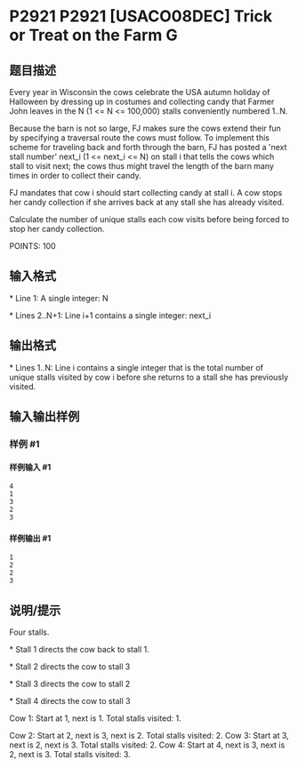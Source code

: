 # P2921 P2921 [USACO08DEC] Trick or Treat on the Farm G

## 题目描述

Every year in Wisconsin the cows celebrate the USA autumn holiday of Halloween by dressing up in costumes and collecting candy that Farmer John leaves in the N (1 <= N <= 100,000) stalls conveniently numbered 1..N.

Because the barn is not so large, FJ makes sure the cows extend their fun by specifying a traversal route the cows must follow.  To implement this scheme for traveling back and forth through the barn, FJ has posted a 'next stall number' next\_i (1 <= next\_i <= N) on stall i that tells the cows which stall to visit next; the cows thus might travel the length of the barn many times in order to collect their candy.

FJ mandates that cow i should start collecting candy at stall i. A cow stops her candy collection if she arrives back at any stall she has already visited.

Calculate the number of unique stalls each cow visits before being forced to stop her candy collection.

POINTS: 100

## 输入格式

\* Line 1: A single integer: N

\* Lines 2..N+1: Line i+1 contains a single integer: next\_i


## 输出格式

\* Lines 1..N: Line i contains a single integer that is the total number of unique stalls visited by cow i before she returns to a stall  she has previously visited.


## 输入输出样例

### 样例 #1

#### 样例输入 #1

```
4 
1 
3 
2 
3
```

#### 样例输出 #1

```
1 
2 
2 
3
```

## 说明/提示

Four stalls.

\* Stall 1 directs the cow back to stall 1.

\* Stall 2 directs the cow to stall 3

\* Stall 3 directs the cow to stall 2

\* Stall 4 directs the cow to stall 3


Cow 1:  Start at 1, next is 1.  Total stalls visited: 1.

Cow 2:  Start at 2, next is 3, next is 2.  Total stalls visited: 2. Cow 3:  Start at 3, next is 2, next is 3.  Total stalls visited: 2. Cow 4:  Start at 4, next is 3, next is 2, next is 3. Total stalls visited: 3.

